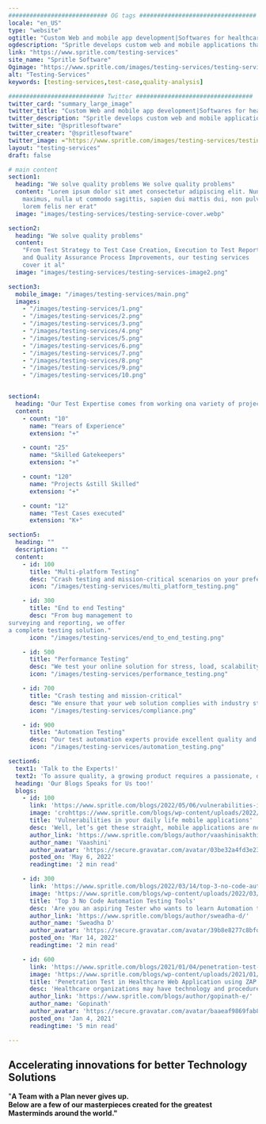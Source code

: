 ```yaml
---
############################ OG tags #################################
locale: "en_US"
type: "website"
ogtitle: "Custom Web and mobile app development|Softwares for healthcare"
ogdescription: "Spritle develops custom web and mobile applications that fit your brand and deliver cost-effective, high-quality patient care with cutting-edge healthcare solutions."
link: "https://www.spritle.com/testing-services"
site_name: "Spritle Software"
Ogimage: "https://www.spritle.com/images/testing-services/testing-service-cover.webp"
alt: "Testing-Services"
keywords: [testing-services,test-case,quality-analysis]

########################### Twitter #################################
twitter_card: "summary_large_image"
twitter_title: "Custom Web and mobile app development|Softwares for healthcare"
twitter_description: "Spritle develops custom web and mobile applications that fit your brand and deliver cost-effective, high-quality patient care with cutting-edge healthcare solutions."
twitter_site: "@spritlesoftware"
twitter_creater: "@spritlesoftware"
twitter_image: ="https://www.spritle.com/images/testing-services/testing-service-cover.webp"
layout: "testing-services"
draft: false

# main content
section1:
  heading: "We solve quality problems We solve quality problems"
  content: "Lorem ipsum dolor sit amet consectetur adipiscing elit. Nunc
    maximus, nulla ut commodo sagittis, sapien dui mattis dui, non pulvinar
    lorem felis ner erat"
  image: "images/testing-services/testing-service-cover.webp"

section2:
  heading: "We solve quality problems"
  content:
    "From Test Strategy to Test Case Creation, Execution to Test Reporting,
    and Quality Assurance Process Improvements, our testing services
    cover it al"
  image: "images/testing-services/testing-services-image2.png"

section3:
  mobile_image: "/images/testing-services/main.png"
  images:
    - "/images/testing-services/1.png"
    - "/images/testing-services/2.png"
    - "/images/testing-services/3.png"
    - "/images/testing-services/4.png"
    - "/images/testing-services/5.png"
    - "/images/testing-services/6.png"
    - "/images/testing-services/7.png"
    - "/images/testing-services/8.png"
    - "/images/testing-services/9.png"
    - "/images/testing-services/10.png"


section4:
  heading: "Our Test Expertise comes from working ona variety of projects and business verticals."
  content:
    - count: "10"
      name: "Years of Experience"
      extension: "+"

    - count: "25"
      name: "Skilled Gatekeepers"
      extension: "+"

    - count: "120"
      name: "Projects &still Skilled"
      extension: "+"

    - count: "12"
      name: "Test Cases executed"
      extension: "K+"

section5:
  heading: ""
  description: ""
  content:
    - id: 100
      title: "Multi-platform Testing"
      desc: "Crash testing and mission-critical scenarios on your preferred devices, platrorms, and networks."
      icon: "/images/testing-services/multi_platform_testing.png"

    - id: 300 
      title: "End to end Testing"
      desc: "From bug management to
surveying and reporting, we offer
a complete testing solution."
      icon: "/images/testing-services/end_to_end_testing.png"

    - id: 500
      title: "Performance Testing"
      desc: "We test your online solution for stress, load, scalability, and reliability under any expected demand."
      icon: "/images/testing-services/performance_testing.png"

    - id: 700
      title: "Crash testing and mission-critical"
      desc: "We ensure that your web solution complies with industry standards (HIPAA, FHIR HL7, GDPR and more)."
      icon: "/images/testing-services/compliance.png"

    - id: 900
      title: "Automation Testing"
      desc: "Our test automation experts provide excellent quality and improved performance of your web solution by applying standards and guidelines in testing automation."
      icon: "/images/testing-services/automation_testing.png"

section6:
  text1: 'Talk to the Experts!'
  text2: 'To assure quality, a growing product requires a passionate, dedicated QA crew.'
  heading: 'Our Blogs Speaks for Us too!'
  blogs:
    - id: 100
      link: 'https://www.spritle.com/blogs/2022/05/06/vulnerabilities-in-your-daily-life-mobile-applications/'
      image: 'crohttps://www.spritle.com/blogs/wp-content/uploads/2022/05/vulnerability-mobile-app-feature.png'
      title: 'Vulnerabilities in your daily life mobile applications'
      desc: 'Well, let’s get these straight, mobile applications are now something we use in our day-to-day lives. For example, for booking cabs, we use applications...'
      author_link: 'https://www.spritle.com/blogs/author/vaashinisakthivel/'
      author_name: 'Vaashini'
      author_avatar: 'https://secure.gravatar.com/avatar/03be32a4fd3e231856301aca8999d27e?s=40&d=mm&r=g'
      posted_on: 'May 6, 2022'
      readingtime: '2 min read'

    - id: 300
      link: 'https://www.spritle.com/blogs/2022/03/14/top-3-no-code-automation-testing-tools/'
      image: 'https://www.spritle.com/blogs/wp-content/uploads/2022/03/top-3-coding-tools-title.png'
      title: 'Top 3 No Code Automation Testing Tools'
      desc: 'Are you an aspiring Tester who wants to learn Automation testing, but you are not familiar with the coding pre-requisites? This blog is for...'
      author_link: 'https://www.spritle.com/blogs/author/sweadha-d/'
      author_name: 'Sweadha D'
      author_avatar: 'https://secure.gravatar.com/avatar/39b8e8277c8bfd373d7b4daa9b8ac00d?s=80&d=mm&r=g'
      posted_on: 'Mar 14, 2022'
      readingtime: '2 min read'

    - id: 600
      link: 'https://www.spritle.com/blogs/2021/01/04/penetration-test-in-healthcare-web-application-using-zap-tool/'
      image: 'https://www.spritle.com/blogs/wp-content/uploads/2021/01/Penetration-Test-Featured-image-8.png'
      title: 'Penetration Test in Healthcare Web Application using ZAP Tool'
      desc: 'Healthcare organizations may have technology and procedures in place to prevent data theft, but it’s difficult for organizations to find every security weakness. To...'
      author_link: 'https://www.spritle.com/blogs/author/gopinath-e/'
      author_name: 'Gopinath'
      author_avatar: 'https://secure.gravatar.com/avatar/baaeaf9869fab8bef202150ac9048543?s=40&d=mm&r=g'
      posted_on: 'Jan 4, 2021'
      readingtime: '5 min read'

---
```


## Accelerating innovations for better **Technology Solutions**

"<b>A Team with a Plan never gives up<b>. <br>Below are a few of our masterpieces created for the greatest Masterminds around the world."
